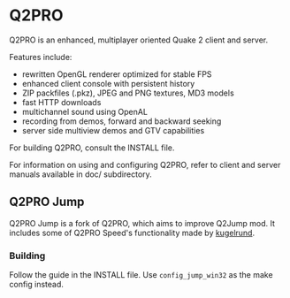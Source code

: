 Q2PRO
=====

Q2PRO is an enhanced, multiplayer oriented Quake 2 client and server.

Features include:

* rewritten OpenGL renderer optimized for stable FPS
* enhanced client console with persistent history
* ZIP packfiles (.pkz), JPEG and PNG textures, MD3 models
* fast HTTP downloads
* multichannel sound using OpenAL
* recording from demos, forward and backward seeking
* server side multiview demos and GTV capabilities

For building Q2PRO, consult the INSTALL file.

For information on using and configuring Q2PRO, refer to client and server
manuals available in doc/ subdirectory.

## Q2PRO Jump

Q2PRO Jump is a fork of Q2PRO, which aims to improve Q2Jump mod. It includes some of Q2PRO Speed's functionality made by [kugelrund](https://github.com/kugelrund/).

### Building

Follow the guide in the INSTALL file. Use `config_jump_win32` as the make config instead.
